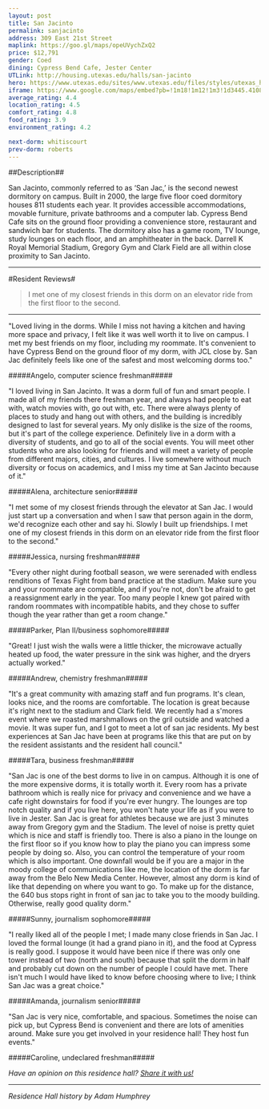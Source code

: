 ```yaml
---
layout: post
title: San Jacinto
permalink: sanjacinto
address: 309 East 21st Street
maplink: https://goo.gl/maps/opeUVychZxQ2
price: $12,791
gender: Coed
dining: Cypress Bend Cafe, Jester Center
UTLink: http://housing.utexas.edu/halls/san-jacinto
hero: https://www.utexas.edu/sites/www.utexas.edu/files/styles/utexas_hero_photo_image/public/hero-photos/maincampus_hero.jpg?itok=i1E3qQY4
iframe: https://www.google.com/maps/embed?pb=!1m18!1m12!1m3!1d3445.4108136456666!2d-97.7365582848702!3d30.282364414248782!2m3!1f0!2f0!3f0!3m2!1i1024!2i768!4f13.1!3m3!1m2!1s0x8644b59bda3aa6b3%3A0x21171a7e76926d7d!2sSan+Jacinto+Residence+Hall%2C+Austin%2C+TX+78712!5e0!3m2!1sen!2sus!4v1462319192820
average_rating: 4.4
location_rating: 4.5
comfort_rating: 4.8
food_rating: 3.9
environment_rating: 4.2

next-dorm: whitiscourt
prev-dorm: roberts
---
```


##Description##

San Jacinto, commonly referred to as ‘San Jac,’ is the second newest dormitory on campus. Built in 2000, the large five floor coed dormitory houses 811 students each year. It provides accessible accommodations, movable furniture, private bathrooms and a computer lab. Cypress Bend Cafe sits on the ground floor providing a convenience store, restaurant and sandwich bar for students. The dormitory also has a game room, TV lounge, study lounges on each floor, and an amphitheater in the back. Darrell K Royal Memorial Stadium, Gregory Gym and Clark Field are all within close proximity to San Jacinto.

---

#Resident Reviews#

> I met one of my closest friends in this dorm on an elevator ride from the first floor to the second.

---

"Loved living in the dorms. While I miss not having a kitchen and having more space and privacy, I felt like it was well worth it to live on campus. I met my best friends on my floor, including my roommate. It's convenient to have Cypress Bend on the ground floor of my dorm, with JCL close by. San Jac definitely feels like one of the safest and most welcoming dorms too." 

#####Angelo, computer science freshman#####

"I loved living in San Jacinto. It was a dorm full of fun and smart people. I made all of my friends there freshman year, and always had people to eat with, watch movies with, go out with, etc. There were always plenty of places to study and hang out with others, and the building is incredibly designed to last for several years. My only dislike is the size of the rooms, but it's part of the college experience. Definitely live in a dorm with a diversity of students, and go to all of the social events. You will meet other students who are also looking for friends and will meet a variety of people from different majors, cities, and cultures. I live somewhere without much diversity or focus on academics, and I miss my time at San Jacinto because of it."

#####Alena, architecture senior#####

"I met some of my closest friends through the elevator at San Jac. I would just start up a conversation and when I saw that person again in the dorm, we'd recognize each other and say hi. Slowly I built up friendships. I met one of my closest friends in this dorm on an elevator ride from the first floor to the second."

#####Jessica, nursing freshman#####

"Every other night during football season, we were serenaded with endless renditions of Texas Fight from band practice at the stadium. Make sure you and your roommate are compatible, and if you're not, don't be afraid to get a reassignment early in the year. Too many people I knew got paired with random roommates with incompatible habits, and they chose to suffer though the year rather than get a room change."

#####Parker, Plan II/business sophomore#####

"Great! I just wish the walls were a little thicker, the microwave actually heated up food, the water pressure in the sink was higher, and the dryers actually worked."

#####Andrew, chemistry freshman#####

"It's a great community with amazing staff and fun programs. It's clean, looks nice, and the rooms are comfortable. The location is great because it's right next to the stadium and Clark field. We recently had a s'mores event where we roasted marshmallows on the gril outside and watched a movie. It was super fun, and I got to meet a lot of san jac residents. My best experiences at San Jac have been at programs like this that are put on by the resident assistants and the resident hall council."

#####Tara, business freshman#####

"San Jac is one of the best dorms to live in on campus. Although it is one of the more expensive dorms, it is totally worth it. Every room has a private bathroom which is really nice for privacy and convenience and we have a cafe right downstairs for food if you're ever hungry. The lounges are top notch quality and if you live here, you won't hate your life as if you were to live in Jester. San Jac is great for athletes because we are just 3 minutes away from Gregory gym and the Stadium. The level of noise is pretty quiet which is nice and staff is friendly too. There is also a piano in the lounge on the first floor so if you know how to play the piano you can impress some people by doing so. Also, you can control the temperature of your room which is also important. One downfall would be if you are a major in the moody college of communications like me, the location of the dorm is far away from the Belo New Media Center. However, almost any dorm is kind of like that depending on where you want to go. To make up for the distance, the 640 bus stops right in front of san jac to take you to the moody building. Otherwise, really good quality dorm."

#####Sunny, journalism sophomore#####

"I really liked all of the people I met; I made many close friends in San Jac. I loved the formal lounge (it had a grand piano in it), and the food at Cypress is really good. I suppose it would have been nice if there was only one tower instead of two (north and south) because that split the dorm in half and probably cut down on the number of people I could have met. There isn't much I would have liked to know before choosing where to live; I think San Jac was a great choice."

#####Amanda, journalism senior#####

"San Jac is very nice, comfortable, and spacious. Sometimes the noise can pick up, but Cypress Bend is convenient and there are lots of amenities around. Make sure you get involved in your residence hall! They host fun events."

#####Caroline, undeclared freshman#####

_Have an opinion on this residence hall? [Share it with us!](https://goo.gl/forms/2FQQ17t7YAfFhlZT2)_

---

_Residence Hall history by Adam Humphrey_